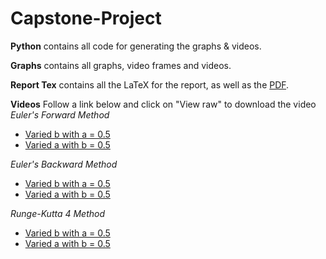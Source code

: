 # Capstone-Project

**Python** contains all code for generating the graphs & videos.

**Graphs** contains all graphs, video frames and videos.

**Report Tex** contains all the LaTeX for the report, as well as the [PDF](Report%20Tex/report.pdf).

**Videos**
Follow a link below and click on "View raw" to download the video
*Euler's Forward Method*
- [Varied b with a = 0.5](https://github.com/CianJDuggan/Capstone-Project/blob/main/Graphs/Stability%20Regions/Videos/Varied%20b/Euler's%20Forward/a%3D0.5/video.mp4)
- [Varied a with b = 0.5](https://github.com/CianJDuggan/Capstone-Project/blob/main/Graphs/Stability%20Regions/Videos/Varied%20a/Euler's%20Forward/b%3D0.5/video.mp4)

*Euler's Backward Method*
- [Varied b with a = 0.5](https://github.com/CianJDuggan/Capstone-Project/blob/main/Graphs/Stability%20Regions/Videos/Varied%20b/Euler's%20Backward/a%3D0.5/video.mp4)
- [Varied a with b = 0.5](https://github.com/CianJDuggan/Capstone-Project/blob/main/Graphs/Stability%20Regions/Videos/Varied%20a/Euler's%20Backward/b%3D0.5/video.mp4)

*Runge-Kutta 4 Method*
- [Varied b with a = 0.5](https://github.com/CianJDuggan/Capstone-Project/blob/main/Graphs/Stability%20Regions/Videos/Varied%20b/Runge-Kutta%204/a%3D0.5/video.mp4)
- [Varied a with b = 0.5](https://github.com/CianJDuggan/Capstone-Project/blob/main/Graphs/Stability%20Regions/Videos/Varied%20a/Runge-Kutta%204/b%3D0.5/video.mp4)
